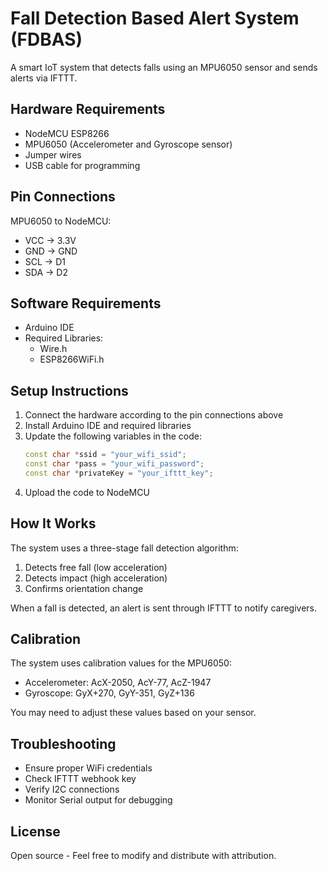 # Fall Detection Based Alert System (FDBAS)

A smart IoT system that detects falls using an MPU6050 sensor and sends alerts via IFTTT.

## Hardware Requirements

* NodeMCU ESP8266
* MPU6050 (Accelerometer and Gyroscope sensor)
* Jumper wires
* USB cable for programming

## Pin Connections

MPU6050 to NodeMCU:
* VCC -> 3.3V
* GND -> GND
* SCL -> D1
* SDA -> D2

## Software Requirements

* Arduino IDE
* Required Libraries:
  - Wire.h
  - ESP8266WiFi.h

## Setup Instructions

1. Connect the hardware according to the pin connections above
2. Install Arduino IDE and required libraries
3. Update the following variables in the code:
   ```cpp
   const char *ssid = "your_wifi_ssid";
   const char *pass = "your_wifi_password";
   const char *privateKey = "your_ifttt_key";
   ```
4. Upload the code to NodeMCU

## How It Works

The system uses a three-stage fall detection algorithm:
1. Detects free fall (low acceleration)
2. Detects impact (high acceleration)
3. Confirms orientation change

When a fall is detected, an alert is sent through IFTTT to notify caregivers.

## Calibration

The system uses calibration values for the MPU6050:
* Accelerometer: AcX-2050, AcY-77, AcZ-1947
* Gyroscope: GyX+270, GyY-351, GyZ+136

You may need to adjust these values based on your sensor.

## Troubleshooting

* Ensure proper WiFi credentials
* Check IFTTT webhook key
* Verify I2C connections
* Monitor Serial output for debugging

## License

Open source - Feel free to modify and distribute with attribution.
